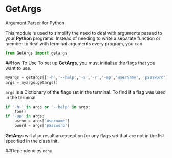 # GetArgs
Argument Parser for Python

This module is used to simplify the need to deal with arguments passed to
your __Python__ programs.  Instead of needing to write a separate function or
member to deal with terminal arguments every program, you can 
```python
from GetArgs import getargs
```

##How To Use
To set up __GetArgs__, you must initialize the flags that you want to use.
```python
myargs = getargs(['-h','--help','-s','-r','-up','username', 'password'])
args = myargs.getargs()
```

`args` is a Dictionary of the flags set in the terminal.  To find if a flag was 
used in the terminal:
```python
if '-h-' in args or '--help' in args:
    foo()
if '-up' in args:
    usrnm = args['username']
    pword = args['password']
```

__GetArgs__ will also result an exception for any flags set that are not in the
list specified in the class init.

##Dependencies
`none`
